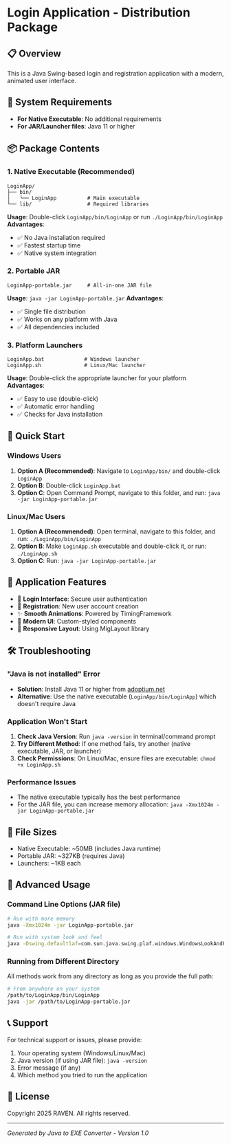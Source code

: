 # Login Application - Distribution Package

## 📋 Overview
This is a Java Swing-based login and registration application with a modern, animated user interface.

## 🎯 System Requirements
- **For Native Executable**: No additional requirements
- **For JAR/Launcher files**: Java 11 or higher

## 📦 Package Contents

### 1. Native Executable (Recommended)
```
LoginApp/
├── bin/
│   └── LoginApp          # Main executable
└── lib/                  # Required libraries
```
**Usage**: Double-click `LoginApp/bin/LoginApp` or run `./LoginApp/bin/LoginApp`
**Advantages**: 
- ✅ No Java installation required
- ✅ Fastest startup time
- ✅ Native system integration

### 2. Portable JAR
```
LoginApp-portable.jar     # All-in-one JAR file
```
**Usage**: `java -jar LoginApp-portable.jar`
**Advantages**:
- ✅ Single file distribution
- ✅ Works on any platform with Java
- ✅ All dependencies included

### 3. Platform Launchers
```
LoginApp.bat             # Windows launcher
LoginApp.sh              # Linux/Mac launcher
```
**Usage**: Double-click the appropriate launcher for your platform
**Advantages**:
- ✅ Easy to use (double-click)
- ✅ Automatic error handling
- ✅ Checks for Java installation

## 🚀 Quick Start

### Windows Users
1. **Option A (Recommended)**: Navigate to `LoginApp/bin/` and double-click `LoginApp`
2. **Option B**: Double-click `LoginApp.bat`
3. **Option C**: Open Command Prompt, navigate to this folder, and run: `java -jar LoginApp-portable.jar`

### Linux/Mac Users
1. **Option A (Recommended)**: Open terminal, navigate to this folder, and run: `./LoginApp/bin/LoginApp`
2. **Option B**: Make `LoginApp.sh` executable and double-click it, or run: `./LoginApp.sh`
3. **Option C**: Run: `java -jar LoginApp-portable.jar`

## 🎨 Application Features
- 🔐 **Login Interface**: Secure user authentication
- 📝 **Registration**: New user account creation
- ✨ **Smooth Animations**: Powered by TimingFramework
- 🎨 **Modern UI**: Custom-styled components
- 📱 **Responsive Layout**: Using MigLayout library

## 🛠️ Troubleshooting

### "Java is not installed" Error
- **Solution**: Install Java 11 or higher from [adoptium.net](https://adoptium.net)
- **Alternative**: Use the native executable (`LoginApp/bin/LoginApp`) which doesn't require Java

### Application Won't Start
1. **Check Java Version**: Run `java -version` in terminal/command prompt
2. **Try Different Method**: If one method fails, try another (native executable, JAR, or launcher)
3. **Check Permissions**: On Linux/Mac, ensure files are executable: `chmod +x LoginApp.sh`

### Performance Issues
- The native executable typically has the best performance
- For the JAR file, you can increase memory allocation: `java -Xmx1024m -jar LoginApp-portable.jar`

## 📁 File Sizes
- Native Executable: ~50MB (includes Java runtime)
- Portable JAR: ~327KB (requires Java)
- Launchers: ~1KB each

## 🔧 Advanced Usage

### Command Line Options (JAR file)
```bash
# Run with more memory
java -Xmx1024m -jar LoginApp-portable.jar

# Run with system look and feel
java -Dswing.defaultlaf=com.sun.java.swing.plaf.windows.WindowsLookAndFeel -jar LoginApp-portable.jar
```

### Running from Different Directory
All methods work from any directory as long as you provide the full path:
```bash
# From anywhere on your system
/path/to/LoginApp/bin/LoginApp
java -jar /path/to/LoginApp-portable.jar
```

## 📞 Support
For technical support or issues, please provide:
1. Your operating system (Windows/Linux/Mac)
2. Java version (if using JAR file): `java -version`
3. Error message (if any)
4. Which method you tried to run the application

## 📜 License
Copyright 2025 RAVEN. All rights reserved.

---
*Generated by Java to EXE Converter - Version 1.0*
